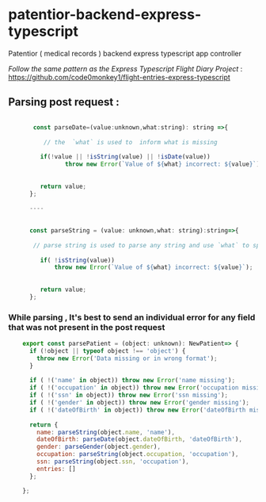 # patentior-backend-express-typescript
 Patentior ( medical records ) backend express typescript app   controller

_Follow the same pattern as the Express Typescript Flight Diary Project_ : https://github.com/code0monkey1/flight-entries-express-typescript


## Parsing post request :

  ```javascript

         const parseDate=(value:unknown,what:string): string =>{
    
            // the  `what` is used to  inform what is missing
    
           if(!value || !isString(value) || !isDate(value))
                  throw new Error(`Value of ${what} incorrect: ${value}`);
           
        
           return value;
        };
    
        ----
    
        
        const parseString = (value: unknown,what: string):string=>{
       
         // parse string is used to parse any string and use `what` to specify the value ,if it is invalid 
    
           if( !isString(value))
               throw new Error(`Value of ${what} incorrect: ${value}`);
           
        
           return value;
        };

  ```

### While parsing , It's best to send an individual error for any field that was not present in the post request

```javascript
    export const parsePatient = (object: unknown): NewPatient=> {
      if (!object || typeof object !== 'object') {
        throw new Error('Data missing or in wrong format');
      }
    
      if ( !('name' in object)) throw new Error('name missing');
      if ( !('occupation' in object)) throw new Error('occupation missing');
      if ( !('ssn' in object)) throw new Error('ssn missing');
      if ( !('gender' in object)) throw new Error('gender missing');
      if ( !('dateOfBirth' in object)) throw new Error('dateOfBirth missing');
    
      return {
        name: parseString(object.name, 'name'),
        dateOfBirth: parseDate(object.dateOfBirth, 'dateOfBirth'),
        gender: parseGender(object.gender),
        occupation: parseString(object.occupation, 'occupation'),
        ssn: parseString(object.ssn, 'occupation'),
        entries: []
      };

    };

```